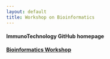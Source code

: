 ```yaml
---
layout: default
title: Workshop on Bioinformatics
---
```


#### ImmunoTechnology GitHub homepage

**[Bioinformatics Workshop][1]**

[1]: https://immuntech.github.io/Bioinformatics_Workshop_ImmTech/
